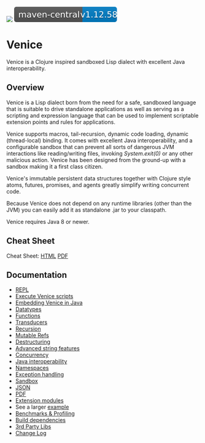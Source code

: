 [![](https://github.com/jlangch/venice/blob/master/doc/license.svg)](./LICENSE)
[![](https://github.com/jlangch/venice/blob/master/doc/maven-central.svg)](http://mvnrepository.com/artifact/com.github.jlangch/venice)


# Venice

Venice is a Clojure inspired sandboxed Lisp dialect with excellent Java 
interoperability.


## Overview

Venice is a Lisp dialect born from the need for a safe, sandboxed language that 
is suitable to drive standalone applications as well as serving as a scripting 
and expression language that can be used to implement scriptable extension 
points and rules for applications. 

Venice supports macros, tail-recursion, dynamic code loading, dynamic 
(thread-local) binding. It comes with excellent Java interoperability, and a 
configurable sandbox that can prevent all sorts of dangerous JVM interactions 
like reading/writing files, invoking _System.exit(0)_ or any other malicious 
action. Venice has been designed from the ground-up with a sandbox making it 
a first class citizen.

Venice's immutable persistent data structures together with Clojure style atoms, 
futures, promises, and agents greatly simplify writing concurrent code.

Because Venice does not depend on any runtime libraries (other than the JVM) you 
can easily add it as standalone .jar to your classpath.

Venice requires Java 8 or newer.

 
 
## Cheat Sheet

Cheat Sheet: [HTML](https://cdn.rawgit.com/jlangch/venice/0e240eb/cheatsheet.html) [PDF](https://cdn.rawgit.com/jlangch/venice/0e240eb/cheatsheet.pdf)



## Documentation

* [REPL](doc/readme/repl.md)
* [Execute Venice scripts](doc/readme/execute-scripts.md)
* [Embedding Venice in Java](doc/readme/embedding.md)
* [Datatypes](doc/readme/datatypes.md)
* [Functions](doc/readme/functions.md)
* [Transducers](doc/readme/transducers.md)
* [Recursion](doc/readme/recursion.md)
* [Mutable Refs](doc/readme/refs.md)
* [Destructuring](doc/readme/destructuring.md)
* [Advanced string features](doc/readme/advanced-strings.md)
* [Concurrency](doc/readme/concurrency.md)
* [Java interoperability](doc/readme/java-interop.md)
* [Namespaces](doc/readme/namespace.md)
* [Exception handling](doc/readme/exceptions.md)
* [Sandbox](doc/readme/sandbox.md)
* [JSON](doc/readme/json.md)
* [PDF](doc/readme/pdf.md)
* [Extension modules](doc/readme/extension-modules.md)
* See a larger [example](doc/readme/large-example.md)
* [Benchmarks & Profiling](doc/readme/profiling.md)
* [Build dependencies](doc/readme/build-dependencies.md)
* [3rd Party Libs](doc/readme/3rdparty-lic.md)
* [Change Log](ChangeLog.md)
